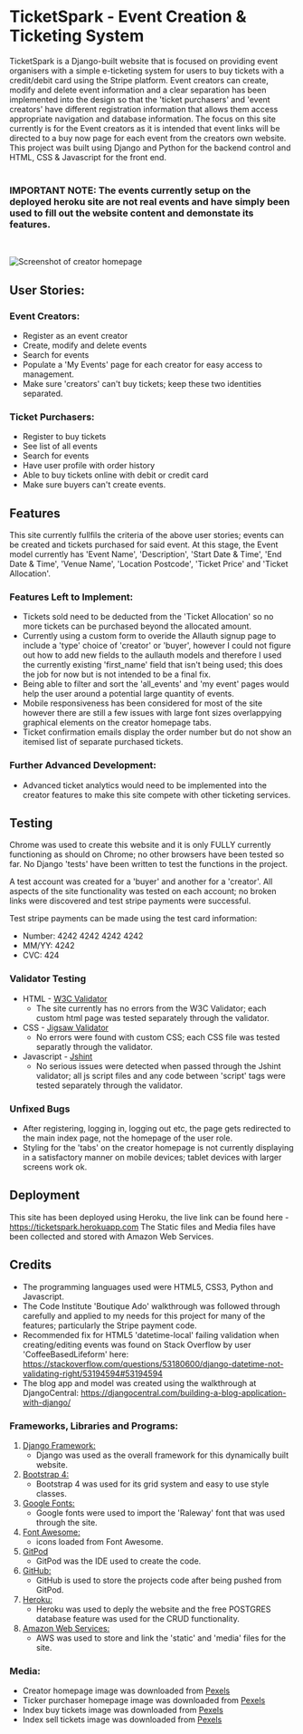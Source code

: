 # TicketSpark - Event Creation & Ticketing System

TicketSpark is a Django-built website that is focused on providing event organisers with a simple e-ticketing system for users to buy tickets with a credit/debit card using the Stripe platform. Event creators can create, modify and delete event information and a clear separation has been implemented into the design so that the 'ticket purchasers' and 'event creators' have different registration information that allows them access appropriate navigation and database information. The focus on this site currently is for the Event creators as it is intended that event links will be directed to a buy now page for each event from the creators own website.
<br>
This project was built using Django and Python for the backend control and HTML, CSS & Javascript for the front end.
<br>
<br>
### <b>IMPORTANT NOTE: The events currently setup on the deployed heroku site are not real events and have simply been used to fill out the website content and demonstate its features.</b>
<br>

![Screenshot of creator homepage](media/readme_images/homepage_example.png)

## User Stories:
### Event Creators:
- Register as an event creator
- Create, modify and delete events
- Search for events
- Populate a 'My Events' page for each creator for easy access to management.
- Make sure 'creators' can't buy tickets; keep these two identities separated.
### Ticket Purchasers:
- Register to buy tickets
- See list of all events
- Search for events
- Have user profile with order history
- Able to buy tickets online with debit or credit card
- Make sure buyers can't create events.


## Features 

This site currently fullfils the criteria of the above user stories; events can be created and tickets purchased for said event. At this stage, the Event model currently has 'Event Name', 'Description', 'Start Date & Time', 'End Date & Time', 'Venue Name', 'Location Postcode', 'Ticket Price' and 'Ticket Allocation'.

### Features Left to Implement:

- Tickets sold need to be deducted from the 'Ticket Allocation' so no more tickets can be purchased beyond the allocated amount.
- Currently using a custom form to overide the Allauth signup page to include a 'type' choice of 'creator' or 'buyer', however I could not figure out how to add new fields to the aullauth models and therefore I used the currently existing 'first_name' field that isn't being used; this does the job for now but is not intended to be a final fix.
- Being able to filter and sort the 'all_events' and 'my event' pages would help the user around a potential large quantity of events.
- Mobile responsiveness has been considered for most of the site however there are still a few issues with large font sizes overlappying graphical elements on the creator homepage tabs.
- Ticket confirmation emails display the order number but do not show an itemised list of separate purchased tickets.

### Further Advanced Development:

- Advanced ticket analytics would need to be implemented into the creator features to make this site compete with other ticketing services.


## Testing 

Chrome was used to create this website and it is only FULLY currently functioning as should on Chrome; no other browsers have been tested so far. No Django 'tests' have been written to test the functions in the project.

A test account was created for a 'buyer' and another for a 'creator'. All aspects of the site functionality was tested on each account; no broken links were discovered and test stripe payments were successful.

Test stripe payments can be made using the test card information:
- Number: 4242 4242 4242 4242 
- MM/YY: 4242
- CVC: 424

### Validator Testing 

- HTML - [W3C Validator](https://validator.w3.org/nu)
  - The site currently has no errors from the W3C Validator; each custom html page was tested separately through the validator.
- CSS - [Jigsaw Validator](https://jigsaw.w3.org/css-validator/)
  - No errors were found with custom CSS; each CSS file was tested separatly through the validator.
- Javascript - [Jshint](https://jshint.com/) 
  - No serious issues were detected when passed through the Jshint validator; all js script files and any code between 'script' tags were tested separately through the validator.


### Unfixed Bugs

- After registering, logging in, logging out etc, the page gets redirected to the main index page, not the homepage of the user role.
- Styling for the 'tabs' on the creator homepage is not currently displaying in a satisfactory manner on mobile devices; tablet devices with larger screens work ok.


## Deployment

This site has been deployed using Heroku, the live link can be found here - https://ticketspark.herokuapp.com
The Static files and Media files have been collected and stored with Amazon Web Services.


## Credits 

- The programming languages used were HTML5, CSS3, Python and Javascript.
- The Code Institute 'Boutique Ado' walkthrough was followed through carefully and applied to my needs for this project for many of the features; particularly the Stripe payment code.
- Recommended fix for HTML5 'datetime-local' failing validation when creating/editing events was found on Stack Overflow by user 'CoffeeBasedLifeform' here: https://stackoverflow.com/questions/53180600/django-datetime-not-validating-right/53194594#53194594
- The blog app and model was created using the walkthrough at DjangoCentral: https://djangocentral.com/building-a-blog-application-with-django/

### Frameworks, Libraries and Programs:

1. [Django Framework:](https://www.djangoproject.com/)
    - Django was used as the overall framework for this dynamically built website.
1. [Bootstrap 4:](https://getbootstrap.com/docs/4.0/getting-started/introduction/)
    - Bootstrap 4 was used for its grid system and easy to use style classes.
1. [Google Fonts:](https://fonts.google.com/)
    - Google fonts were used to import the 'Raleway' font that was used through the site.
1. [Font Awesome:](https://fontawesome.com/)
    - icons loaded from Font Awesome.
1. [GitPod](https://www.gitpod.io/)
    - GitPod was the IDE used to create the code.
1. [GitHub:](https://github.com/)
    - GitHub is used to store the projects code after being pushed from GitPod.
1. [Heroku:](https://dashboard.heroku.com/)
    - Heroku was used to deply the website and the free POSTGRES database feature was used for the CRUD functionality.
1. [Amazon Web Services:](https://aws.amazon.com/)
    - AWS was used to store and link the 'static' and 'media' files for the site.



### Media:

- Creator homepage image was downloaded from [Pexels](https://www.pexels.com/photo/man-performing-on-stage-1916821/)
- Ticker purchaser homepage image was downloaded from [Pexels](https://www.pexels.com/photo/crown-raising-hands-during-performance-1652353/)
- Index buy tickets image was downloaded from [Pexels](https://www.pexels.com/photo/back-of-man-raising-hands-inside-room-full-of-people-with-purple-lights-1267350/)
- Index sell tickets image was downloaded from [Pexels](https://www.pexels.com/photo/photo-of-concert-band-during-night-time-167605/)